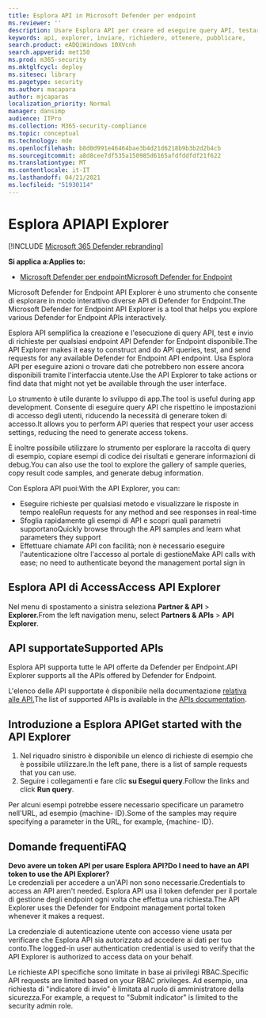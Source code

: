 ```yaml
---
title: Esplora API in Microsoft Defender per endpoint
ms.reviewer: ''
description: Usare Esplora API per creare ed eseguire query API, testare e inviare richieste per qualsiasi API disponibile
keywords: api, explorer, inviare, richiedere, ottenere, pubblicare,
search.product: eADQiWindows 10XVcnh
search.appverid: met150
ms.prod: m365-security
ms.mktglfcycl: deploy
ms.sitesec: library
ms.pagetype: security
ms.author: macapara
author: mjcaparas
localization_priority: Normal
manager: dansimp
audience: ITPro
ms.collection: M365-security-compliance
ms.topic: conceptual
ms.technology: mde
ms.openlocfilehash: b8d0d991e46464bae3b4d21d6218b9b3b2d2b4cb
ms.sourcegitcommit: a8d8cee7df535a150985d6165afdfddfdf21f622
ms.translationtype: MT
ms.contentlocale: it-IT
ms.lasthandoff: 04/21/2021
ms.locfileid: "51930114"
---
```

# <a name="api-explorer"></a><span data-ttu-id="8a6fe-104">Esplora API</span><span class="sxs-lookup"><span data-stu-id="8a6fe-104">API Explorer</span></span>

[!INCLUDE [Microsoft 365 Defender rebranding](../../includes/microsoft-defender.md)]

<span data-ttu-id="8a6fe-105">**Si applica a:**</span><span class="sxs-lookup"><span data-stu-id="8a6fe-105">**Applies to:**</span></span>
- [<span data-ttu-id="8a6fe-106">Microsoft Defender per endpoint</span><span class="sxs-lookup"><span data-stu-id="8a6fe-106">Microsoft Defender for Endpoint</span></span>](https://go.microsoft.com/fwlink/?linkid=2154037)


<span data-ttu-id="8a6fe-107">Microsoft Defender for Endpoint API Explorer è uno strumento che consente di esplorare in modo interattivo diverse API di Defender for Endpoint.</span><span class="sxs-lookup"><span data-stu-id="8a6fe-107">The Microsoft Defender for Endpoint API Explorer is a tool that helps you explore various Defender for Endpoint APIs interactively.</span></span> 

<span data-ttu-id="8a6fe-108">Esplora API semplifica la creazione e l'esecuzione di query API, test e invio di richieste per qualsiasi endpoint API Defender for Endpoint disponibile.</span><span class="sxs-lookup"><span data-stu-id="8a6fe-108">The API Explorer makes it easy to construct and do API queries, test, and send requests for any available Defender for Endpoint API endpoint.</span></span> <span data-ttu-id="8a6fe-109">Usa Esplora API per eseguire azioni o trovare dati che potrebbero non essere ancora disponibili tramite l'interfaccia utente.</span><span class="sxs-lookup"><span data-stu-id="8a6fe-109">Use the API Explorer to take actions or find data that might not yet be available through the user interface.</span></span>

<span data-ttu-id="8a6fe-110">Lo strumento è utile durante lo sviluppo di app.</span><span class="sxs-lookup"><span data-stu-id="8a6fe-110">The tool is useful during app development.</span></span> <span data-ttu-id="8a6fe-111">Consente di eseguire query API che rispettino le impostazioni di accesso degli utenti, riducendo la necessità di generare token di accesso.</span><span class="sxs-lookup"><span data-stu-id="8a6fe-111">It allows you to perform API queries that respect your user access settings, reducing the need to generate access tokens.</span></span>

<span data-ttu-id="8a6fe-112">È inoltre possibile utilizzare lo strumento per esplorare la raccolta di query di esempio, copiare esempi di codice dei risultati e generare informazioni di debug.</span><span class="sxs-lookup"><span data-stu-id="8a6fe-112">You can also use the tool to explore the gallery of sample queries, copy result code samples, and generate debug information.</span></span>

<span data-ttu-id="8a6fe-113">Con Esplora API puoi:</span><span class="sxs-lookup"><span data-stu-id="8a6fe-113">With the API Explorer, you can:</span></span>

- <span data-ttu-id="8a6fe-114">Eseguire richieste per qualsiasi metodo e visualizzare le risposte in tempo reale</span><span class="sxs-lookup"><span data-stu-id="8a6fe-114">Run requests for any method and see responses in real-time</span></span>
- <span data-ttu-id="8a6fe-115">Sfoglia rapidamente gli esempi di API e scopri quali parametri supportano</span><span class="sxs-lookup"><span data-stu-id="8a6fe-115">Quickly browse through the API samples and learn what parameters they support</span></span>
- <span data-ttu-id="8a6fe-116">Effettuare chiamate API con facilità; non è necessario eseguire l'autenticazione oltre l'accesso al portale di gestione</span><span class="sxs-lookup"><span data-stu-id="8a6fe-116">Make API calls with ease; no need to authenticate beyond the management portal sign in</span></span>

## <a name="access-api-explorer"></a><span data-ttu-id="8a6fe-117">Esplora API di Access</span><span class="sxs-lookup"><span data-stu-id="8a6fe-117">Access API Explorer</span></span>

<span data-ttu-id="8a6fe-118">Nel menu di spostamento a sinistra seleziona **Partner & API**  >  **Explorer.**</span><span class="sxs-lookup"><span data-stu-id="8a6fe-118">From the left navigation menu, select **Partners & APIs** > **API Explorer**.</span></span>

## <a name="supported-apis"></a><span data-ttu-id="8a6fe-119">API supportate</span><span class="sxs-lookup"><span data-stu-id="8a6fe-119">Supported APIs</span></span>

<span data-ttu-id="8a6fe-120">Esplora API supporta tutte le API offerte da Defender per Endpoint.</span><span class="sxs-lookup"><span data-stu-id="8a6fe-120">API Explorer supports all the APIs offered by Defender for Endpoint.</span></span>
  
<span data-ttu-id="8a6fe-121">L'elenco delle API supportate è disponibile nella documentazione [relativa alle API.](apis-intro.md)</span><span class="sxs-lookup"><span data-stu-id="8a6fe-121">The list of supported APIs is available in the [APIs documentation](apis-intro.md).</span></span> 

## <a name="get-started-with-the-api-explorer"></a><span data-ttu-id="8a6fe-122">Introduzione a Esplora API</span><span class="sxs-lookup"><span data-stu-id="8a6fe-122">Get started with the API Explorer</span></span>

1. <span data-ttu-id="8a6fe-123">Nel riquadro sinistro è disponibile un elenco di richieste di esempio che è possibile utilizzare.</span><span class="sxs-lookup"><span data-stu-id="8a6fe-123">In the left pane, there is a list of sample requests that you can use.</span></span> 
2. <span data-ttu-id="8a6fe-124">Seguire i collegamenti e fare clic **su Esegui query**.</span><span class="sxs-lookup"><span data-stu-id="8a6fe-124">Follow the links and click **Run query**.</span></span> 

<span data-ttu-id="8a6fe-125">Per alcuni esempi potrebbe essere necessario specificare un parametro nell'URL, ad esempio {machine- ID}.</span><span class="sxs-lookup"><span data-stu-id="8a6fe-125">Some of the samples may require specifying a parameter in the URL, for example, {machine- ID}.</span></span>

## <a name="faq"></a><span data-ttu-id="8a6fe-126">Domande frequenti</span><span class="sxs-lookup"><span data-stu-id="8a6fe-126">FAQ</span></span>

<span data-ttu-id="8a6fe-127">**Devo avere un token API per usare Esplora API?**</span><span class="sxs-lookup"><span data-stu-id="8a6fe-127">**Do I need to have an API token to use the API Explorer?**</span></span> <br>
<span data-ttu-id="8a6fe-128">Le credenziali per accedere a un'API non sono necessarie.</span><span class="sxs-lookup"><span data-stu-id="8a6fe-128">Credentials to access an API aren't needed.</span></span> <span data-ttu-id="8a6fe-129">Esplora API usa il token defender per il portale di gestione degli endpoint ogni volta che effettua una richiesta.</span><span class="sxs-lookup"><span data-stu-id="8a6fe-129">The API Explorer uses the Defender for Endpoint management portal token whenever it makes a request.</span></span>

<span data-ttu-id="8a6fe-130">La credenziale di autenticazione utente con accesso viene usata per verificare che Esplora API sia autorizzato ad accedere ai dati per tuo conto.</span><span class="sxs-lookup"><span data-stu-id="8a6fe-130">The logged-in user authentication credential is used to verify that the API Explorer is authorized to access data on your behalf.</span></span>

<span data-ttu-id="8a6fe-131">Le richieste API specifiche sono limitate in base ai privilegi RBAC.</span><span class="sxs-lookup"><span data-stu-id="8a6fe-131">Specific API requests are limited based on your RBAC privileges.</span></span> <span data-ttu-id="8a6fe-132">Ad esempio, una richiesta di "indicatore di invio" è limitata al ruolo di amministratore della sicurezza.</span><span class="sxs-lookup"><span data-stu-id="8a6fe-132">For example, a request to "Submit indicator" is limited to the security admin role.</span></span> 
